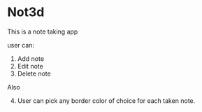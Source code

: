 # Not3d
This is a note taking app

user can:
 1.  Add note
 2.  Edit note
 3.  Delete note
  
Also

 4.  User can pick any border color of choice for each taken note.
